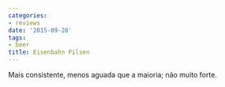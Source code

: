 ```yaml
---
categories:
- reviews
date: '2015-09-28'
tags:
- beer
title: Eisenbahn Pilsen
---
```


Mais consistente, menos aguada que a maioria; não muito forte.